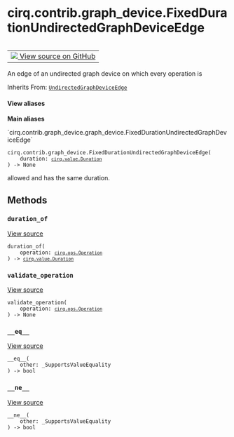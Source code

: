 <div itemscope itemtype="http://developers.google.com/ReferenceObject">
<meta itemprop="name" content="cirq.contrib.graph_device.FixedDurationUndirectedGraphDeviceEdge" />
<meta itemprop="path" content="Stable" />
<meta itemprop="property" content="__eq__"/>
<meta itemprop="property" content="__init__"/>
<meta itemprop="property" content="__ne__"/>
<meta itemprop="property" content="duration_of"/>
<meta itemprop="property" content="validate_operation"/>
</div>

# cirq.contrib.graph_device.FixedDurationUndirectedGraphDeviceEdge

<!-- Insert buttons and diff -->

<table class="tfo-notebook-buttons tfo-api" align="left">

<td>
  <a target="_blank" href="https://github.com/quantumlib/cirq/tree/master/cirq/contrib/graph_device/graph_device.py">
    <img src="https://www.tensorflow.org/images/GitHub-Mark-32px.png" />
    View source on GitHub
  </a>
</td>
</table>



An edge of an undirected graph device on which every operation is

Inherits From: [`UndirectedGraphDeviceEdge`](../../../cirq/contrib/graph_device/graph_device/UndirectedGraphDeviceEdge.md)

<section class="expandable">
  <h4 class="showalways">View aliases</h4>
  <p>
<b>Main aliases</b>
<p>`cirq.contrib.graph_device.graph_device.FixedDurationUndirectedGraphDeviceEdge`</p>
</p>
</section>

<pre class="devsite-click-to-copy prettyprint lang-py tfo-signature-link">
<code>cirq.contrib.graph_device.FixedDurationUndirectedGraphDeviceEdge(
    duration: <a href="../../../cirq/value/Duration.md"><code>cirq.value.Duration</code></a>
) -> None
</code></pre>



<!-- Placeholder for "Used in" -->
allowed and has the same duration.

## Methods

<h3 id="duration_of"><code>duration_of</code></h3>

<a target="_blank" href="https://github.com/quantumlib/cirq/tree/master/cirq/contrib/graph_device/graph_device.py">View source</a>

<pre class="devsite-click-to-copy prettyprint lang-py tfo-signature-link">
<code>duration_of(
    operation: <a href="../../../cirq/ops/Operation.md"><code>cirq.ops.Operation</code></a>
) -> <a href="../../../cirq/value/Duration.md"><code>cirq.value.Duration</code></a>
</code></pre>




<h3 id="validate_operation"><code>validate_operation</code></h3>

<a target="_blank" href="https://github.com/quantumlib/cirq/tree/master/cirq/contrib/graph_device/graph_device.py">View source</a>

<pre class="devsite-click-to-copy prettyprint lang-py tfo-signature-link">
<code>validate_operation(
    operation: <a href="../../../cirq/ops/Operation.md"><code>cirq.ops.Operation</code></a>
) -> None
</code></pre>




<h3 id="__eq__"><code>__eq__</code></h3>

<a target="_blank" href="https://github.com/quantumlib/cirq/tree/master/cirq/value/value_equality.py">View source</a>

<pre class="devsite-click-to-copy prettyprint lang-py tfo-signature-link">
<code>__eq__(
    other: _SupportsValueEquality
) -> bool
</code></pre>




<h3 id="__ne__"><code>__ne__</code></h3>

<a target="_blank" href="https://github.com/quantumlib/cirq/tree/master/cirq/value/value_equality.py">View source</a>

<pre class="devsite-click-to-copy prettyprint lang-py tfo-signature-link">
<code>__ne__(
    other: _SupportsValueEquality
) -> bool
</code></pre>






